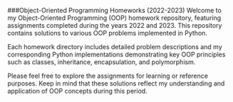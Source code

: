###Object-Oriented Programming Homeworks (2022-2023)
Welcome to my Object-Oriented Programming (OOP) homework repository, featuring assignments completed during the years 2022 and 2023. This repository contains solutions to various OOP problems implemented in Python.

Each homework directory includes detailed problem descriptions and my corresponding Python implementations demonstrating key OOP principles such as classes, inheritance, encapsulation, and polymorphism.

Please feel free to explore the assignments for learning or reference purposes. Keep in mind that these solutions reflect my understanding and application of OOP concepts during this period.

